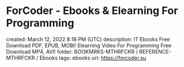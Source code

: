 # ForCoder - Ebooks & Elearning For Programming

created: March 12, 2022 8:18 PM (UTC)
description: IT Ebooks Free Download PDF, EPUB, MOBI! Elearning Video For Programming Free Download MP4, AVI!
folder: BOOKMRKS-MTHRFCKR / REFERENCE-MTHRFCKR / Ebooks
tags: ebooks
url: https://forcoder.su